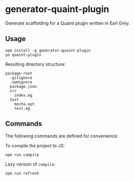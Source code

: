 
# generator-quaint-plugin

Generate scaffolding for a Quaint plugin written in Earl Grey.

## Usage

    npm install -g generator-quaint-plugin
    yo quaint-plugin

Resulting directory structure:

    package-root
      .gitignore
      .npmignore
      package.json
      src
        index.eg
      test
        mocha.opt
        test.eg

## Commands

The following commands are defined for convenience:

To compile the project to JS:

    npm run compile

Lazy version of `compile`:

    npm run refresh


